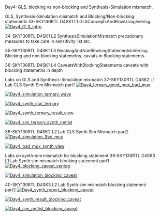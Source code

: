 Day4:
GLS, blocking vs non-blocking and Synthesis-Simulation mismatch.

GLS, Synthesis-Simulation mismatch and Blocking/Non-blocking statements
33-SKY130RTL D4SK1 L1 GLSConceptsAndFlowUsingIverilog
[![Day4_GLS_intro](../week1_assets/Day4_GLS_intro.png)](../week1_assets/Day4_GLS_intro.png)

34-SKY130RTL D4SK1 L2 SynthesisSimulationMismatch
precationary measures to take care in sensitivity list etc. 

35-SKY130RTL D4SK1 L3 BlockingAndNonBlockingStatementsInVerilog
Blocking and non blocking statemetns, caviats in Blocking statements.

36-SKY130RTL D4SK1 L4 CaveatsWithBlockingStatements
caveats with blocking statemetns in depth 


Labs on GLS and Synthesis-Simulation mismatch
37-SKY130RTL D4SK2 L1 Lab GLS Synth Sim Mismatch part1
[![Day4_ternary_good_mux_bad_mux](../week1_assets/Day4_ternary_good_mux_bad_mux.png)](../week1_assets/Day4_ternary_good_mux_bad_mux.png)

[![Day4_simulation_ternary_wave](../week1_assets/Day4_simulation_ternary_wave.png)](../week1_assets/Day4_simulation_ternary_wave.png)

[![Day4_synth_stat_ternary](../week1_assets/Day4_synth_stat_ternary.png)](../week1_assets/Day4_synth_stat_ternary.png)

[![Day4_synth_ternary_result_view](../week1_assets/Day4_synth_ternary_result_view.png)](../week1_assets/Day4_synth_ternary_result_view.png)

[![Day4_sim_ternary_synth_netlist](../week1_assets/Day4_sim_ternary_synth_netlist.png)](../week1_assets/Day4_sim_ternary_synth_netlist.png)

38-SKY130RTL D4SK2 L2 Lab GLS Synth Sim Mismatch part2
[![Day4_simulation_Bad_mux](../week1_assets/Day4_simulation_Bad_mux.png)](../week1_assets/Day4_simulation_Bad_mux.png)

[![Day4_bad_mux_synth_view](../week1_assets/Day4_bad_mux_synth_view.png)](../week1_assets/Day4_bad_mux_synth_view.png)

Labs on synth-sim mismatch for blocking statement
39-SKY130RTL D4SK3 L1 Lab Synth sim mismatch blocking statement part1
[![Day4_blocking_caveat_verilog](../week1_assets/Day4_blocking_caveat_verilog.png)](../week1_assets/Day4_blocking_caveat_verilog.png)

[![Day4_simulation_blocking_caveat](../week1_assets/Day4_simulation_blocking_caveat.png)](../week1_assets/Day4_simulation_blocking_caveat.png)

40-SKY130RTL D4SK3 L2 Lab Synth sim mismatch blocking statement part2
[![Day4_synth_report_blocking_caveat](../week1_assets/Day4_synth_report_blocking_caveat.png)](../week1_assets/Day4_synth_report_blocking_caveat.png)

[![Day4_synth_result_blocking_caveat](../week1_assets/Day4_synth_result_blocking_caveat.png)](../week1_assets/Day4_synth_result_blocking_caveat.png)

[![Day4_sim_netlist_blocking_caveat](../week1_assets/Day4_sim_netlist_blocking_caveat.png)](../week1_assets/Day4_sim_netlist_blocking_caveat.png)